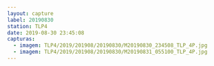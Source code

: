 ```yaml
---
layout: capture
label: 20190830
station: TLP4
date: 2019-08-30 23:45:08
capturas:
  - imagem: TLP4/2019/201908/20190830/M20190830_234508_TLP_4P.jpg
  - imagem: TLP4/2019/201908/20190830/M20190831_055100_TLP_4P.jpg
---
```

